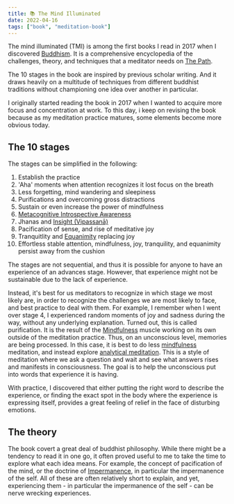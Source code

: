 ```yaml
---
title: 📚 The Mind Illuminated
date: 2022-04-16
tags: ["book", "meditation-book"]
---
```


The mind illuminated (TMI) is among the first books I read in 2017 when I discovered [Buddhism](2zrdipz5).
It is a comprehensive encyclopedia of the challenges, theory, and techniques that a meditator needs on [The Path](az20h0no).

The 10 stages in the book are inspired by previous scholar writing. And it draws heavily on a multitude of techniques from different buddhist traditions without championing one idea over another in particular.

I originally started reading the book in 2017 when I wanted to acquire more focus and concentration at work.
To this day, i keep on revising the book because as my meditation practice matures, some elements become more obvious today.

## The 10 stages
The stages can be simplified in the following:
1. Establish the practice
2. 'Aha' moments when attention recognizes it lost focus on the breath
3. Less forgetting, mind wandering and sleepiness
4. Purifications and overcoming gross distractions
5. Sustain or even increase the power of mindfulness
6. [Metacognitive Introspective Awareness](ysfdwtmo)
7. Jhanas and [Insight (Vipassanā)](tpi5wwns)
8. Pacification of sense, and rise of meditative joy
9. Tranquitlity and [Equanimity](2ou0gfth) replacing joy
10. Effortless stable attention, mindfulness, joy, tranquility, and equanimity persist away from the cushion


The stages are not sequential, and thus it is possible for anyone to have an experience of an advances stage.
However, that experience might not be sustainable due to the lack of experience.

Instead, it's best for us meditators to recognize in which stage we most likely are, in order to recognize the challenges we are most likely to face, and best practice to deal with them.
For example, I remember when I went over stage 4, I experienced random moments of joy and sadness during the way, without any underlying explanation.
Turned out, this is called purification. It is the result of the [Mindfulness](fzngle24) muscle working on its own outside of the meditation practice. Thus, on an unconscious level, memories are being processed.
In this case, it is best to do less [mindfulness](fzngle24) meditation, and instead explore [analytical meditation](g2lj5miv).
This is a style of meditation where we ask a question and wait and see what answers rises and manifests in consciousness.
The goal is to help the unconscious put into words that experience it is having.

With practice, I discovered that either putting the right word to describe the experience, or finding the exact spot in the body where the experience is expressing itself, provides a great feeling of relief in the face of disturbing emotions.

## The theory
The book covert a great deal of buddhist philosophy. While there might be a tendency to read it in one go, it often proved useful to me to take the time to explore what each idea means.
For example, the concept of pacification of the mind, or the doctrine of [Impermanence](bwrx09ol), in particular the impermanence of the self. All of these are often relatively short to explain, and yet, experiencing them - in particular the impermanence of the self - can be nerve wrecking experiences.
